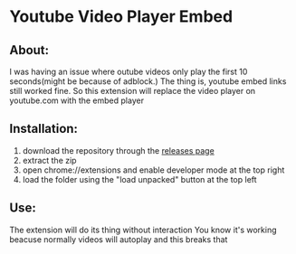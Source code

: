 # Youtube Video Player Embed

## About:
I was having an issue where outube videos only play the first 10 seconds(might be because of adblock.) 
The thing is, youtube embed links still worked fine.
So this extension will replace the video player on youtube.com with the embed player 

## Installation: 
1. download the repository through the [releases page](https://github.com/bluer222/youtubeVideoplayerEmbed/releases/latest)
2. extract the zip
3. open chrome://extensions and enable developer mode at the top right
4. load the folder using the "load unpacked" button at the top left

## Use:
The extension will do its thing without interaction
You know it's working beacuse normally videos will autoplay and this breaks that
